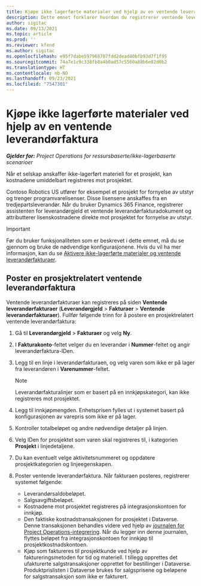```yaml
---
title: Kjøpe ikke lagerførte materialer ved hjelp av en ventende leverandørfaktura
description: Dette emnet forklarer hvordan du registrerer ventende leverandørfakturaer.
author: sigitac
ms.date: 09/13/2021
ms.topic: article
ms.prod: ''
ms.reviewer: kfend
ms.author: sigitac
ms.openlocfilehash: e95f7dabe597968707fdd2dead40bfb93d7f1f95
ms.sourcegitcommit: 74a7e1c9c338fb8a4b0ad57c5560a88b6e02d0b2
ms.translationtype: HT
ms.contentlocale: nb-NO
ms.lasthandoff: 09/23/2021
ms.locfileid: "7547301"
---
```

# <a name="purchase-non-stocked-materials-using-a-pending-vendor-invoice"></a>Kjøpe ikke lagerførte materialer ved hjelp av en ventende leverandørfaktura

_**Gjelder for:** Project Operations for ressursbaserte/ikke-lagerbaserte scenarioer_

Når et selskap anskaffer ikke-lagerført materiell for et prosjekt, kan kostnadene umiddelbart registreres mot prosjektet. 

Contoso Robotics US utfører for eksempel et prosjekt for fornyelse av utstyr og trenger programvarelisenser. Disse lisensene anskaffes fra en tredjepartsleverandør.  Når du bruker Dynamics 365 Finance, registrerer assistenten for leverandørgjeld et ventende leverandørfakturadokument og attributterer lisenskostnadene direkte mot prosjektet for fornyelse av utstyr. 

> [!IMPORTANT]
> Før du bruker funksjonaliteten som er beskrevet i dette emnet, må du se gjennom og bruke de nødvendige konfigurasjonene. Hvis du vil ha mer informasjon, kan du se [Aktivere ikke-lagerførte materialer og ventende leverandørfakturaer](configure-materials-nonstocked.md). 

## <a name="post-a-project-related-pending-vendor-invoice"></a>Poster en prosjektrelatert ventende leverandørfaktura 

Ventende leverandørfakturaer kan registreres på siden **Ventende leverandørfakturaer** (**Leverandørgjeld** > **Fakturaer** > **Ventende leverandørfakturaer**). Fullfør følgende trinn for å postere en prosjektrelatert ventende leverandørfaktura:

1. Gå til **Leverandørgjeld** > **Fakturaer** og velg **Ny**. 
2. I **Fakturakonto**-feltet velger du en leverandør i **Nummer**-feltet og angir leverandørfaktura-IDen.
3. Legg til en linje i leverandørfakturaen, og velg varen som ikke er på lager fra leverandøren i **Varenummer**-feltet. 

    > [!NOTE]
    > Leverandørfakturalinjer som er basert på en innkjøpskategori, kan ikke registreres mot prosjektet. 
    
5. Legg til innkjøpmengden. Enhetsprisen fylles ut i systemet basert på konfigurasjonen av varepris som ikke er på lager. 
6. Kontroller totalbeløpet og andre nødvendige detaljer på linjen.
7. Velg IDen for prosjektet som varen skal registreres til, i kategorien **Prosjekt** i linjedetaljene.
8. Du kan eventuelt velge aktivitetsnummeret og oppdatere prosjektkategorien og linjeegenskapen.
9. Poster ventende leverandørfaktura. Når fakturaen posteres, registrerer systemet følgende:
    
    - Leverandørsaldobeløpet.
    - Salgsavgiftsbeløpet.
    - Kostnadene mot prosjektet registreres på integrasjonskontoen for innkjøp.
    - Den faktiske kostnadstransaksjonen for prosjektet i Dataverse.  Denne transaksjonen behandles videre ved hjelp av [journalen for Project Operations-integrering](../project-accounting/project-operations-integration-journal.md). Når du legger inn denne journalen, flyttes beløpet fra integrasjonskontoen for innkjøp til prosjektkostnadskontoen. 
    - Kjøp som faktureres til prosjektkunde ved hjelp av faktureringsmetoden for tid og materiell. I tillegg opprettes det ufakturerte salgstransaksjoner opprettet for bestillinger i Dataverse. Produktprislisten i Dataverse brukes for salgsprisene og beløpene for salgstransaksjon som ikke er fakturert.
